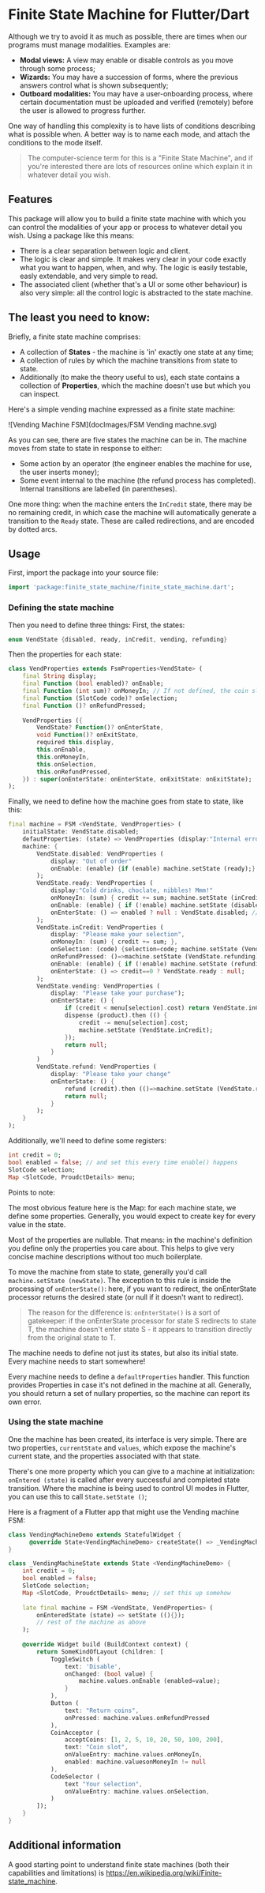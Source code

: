 # Finite State Machine for Flutter/Dart

Although we try to avoid it as much as possible, there are times when our programs must manage modalities.  Examples are:

- **Modal views:** A view may enable or disable controls as you move through some process;
- **Wizards:** You may have a succession of forms, where the previous answers control what is shown subsequently;
- **Outboard modalities:** You may have a user-onboarding process, where certain documentation must be uploaded and verified (remotely) before the user is allowed to progress further.

One way of handling this complexity is to have lists of conditions describing what is possible when.  A better way is to name each mode, and attach the conditions to the mode itself.

> The computer-science term for this is a "Finite State Machine", and if you're interested there are lots of resources online which explain it in whatever detail you wish.

## Features

This package will allow you to build a finite state machine with which you can control the modalities of your app or process to whatever detail you wish.  Using a package like this means:

- There is a clear separation between logic and client. 
- The logic is clear and simple.  It makes very clear in your code exactly what you want to happen, when, and why.  The logic is easily testable, easly extendable, and very simple to read.
- The associated client (whether that's a UI or some other behaviour) is also very simple: all the control logic is abstracted to the state machine.

## The least you need to know:

Briefly, a finite state machine comprises:

- A collection of **States** - the machine is 'in' exactly one state at any time;
- A collection of rules by which the machine transitions from state to state.
- Additionally (to make the theory useful to us), each state contains a collection of **Properties**, which the machine doesn't use but which you can inspect.

Here's a simple vending machine expressed as a finite state machine:

![Vending Machine FSM](docImages/FSM Vending machne.svg)

As you can see, there are five states the machine can be in.  The machine moves from state to state in response to either:

- Some action by an operator (the engineer enables the machine for use, the user inserts money);
- Some event internal to the machine (the refund process has completed). Internal transitions are labelled (in parentheses).

One more thing: when the machine enters the `InCredit` state, there may be no remaining credit, in which case the machine will automatically generate a transition to the `Ready` state.  These are called redirections, and are encoded by dotted arcs.

## Usage

First, import the package into your source file:

```dart
import 'package:finite_state_machine/finite_state_machine.dart';
```

### Defining the state machine

Then you need to define three things:  First, the states:

```dart
enum VendState {disabled, ready, inCredit, vending, refunding}
```

Then the properties for each state:

```dart
class VendProperties extends FsmProperties<VendState> (
	final String display;
	final Function (bool enabled)? onEnable;
	final Function (int sum)? onMoneyIn; // If not defined, the coin slot closes
	final Function (SlotCode code)? onSelection;
	final Function ()? onRefundPressed;
	
	VendProperties ({
	    VendState? Function()? onEnterState,  
    	void Function()? onExitState,
		required this.display,
		this.onEnable,
		this.onMoneyIn,
		this.onSelection,
		this.onRefundPressed,
	}) : super(onEnterState: onEnterState, onExitState: onExitState);
);
```

Finally, we need to define how the machine goes from state to state, like this:

```dart
final machine = FSM <VendState, VendProperties> (
	initialState: VendState.disabled;
	defautProperties: (state) => VendProperties (display:"Internal error");
	machine: {
		VendState.disabled: VendProperties (
			display: "Out of order"
			onEnable: (enable) {if (enable) machine.setState (ready);}
		);
		VendState.ready: VendProperties (
			display:"Cold drinks, choclate, nibbles! Mmm!"
			onMoneyIn: (sum) { credit += sum; machine.setState (inCredit);},
			onEnable: (enable) { if (!enable) machine.setState (disabled); },
			onEnterState: () => enabled ? null : VendState.disabled; // redirection
        );
		VendState.inCredit: VendProperties (
            display: "Please make your selection",
            onMoneyIn: (sum) { credit += sum; },
            onSelection: (code) {selection=code; machine.setState (VendState.vending);}
            onRefundPressed: ()=>machine.setState (VendState.refunding);
			onEnable: (enable) { if (!enable) machine.setState (refunding); },
            onEnterState: () => credit==0 ? VendState.ready : null;
        );
		VendState.vending: VendProperties (
            display: "Please take your purchase");
        	onEnterState: () { 
                if (credit < menu[selection].cost) return VendState.inCredit;
                dispense (product).then (() {
                    credit -= menu[selection].cost;
                    machine.setState (VendState.inCredit);
                });
                return null;
            }
    	)
		VendState.refund: VendProperties (
            display: "Please take your change"
            onEnterState: () { 
                refund (credit).then (()=>machine.setState (VendState.ready));
                return null;
            }
        );
	}
);
```

Additionally, we'll need to define some registers:

```dart
int credit = 0;
bool enabled = false; // and set this every time enable() happens
SlotCode selection;
Map <SlotCode, ProudctDetails> menu;
```

Points to note:

The most obvious feature here is the Map: for each machine state, we define some properties.  Generally, you would expect to create key for every value in the state.

Most of the properties are nullable.  That means: in the machine's definition you define only the properties you care about.  This helps to give very concise machine descriptions without too much boilerplate.

To move the machine from state to state, generally you'd call `machine.setState (newState)`.  The exception to this rule is inside the processing of `onEnterState()`: here, if you want to redirect, the onEnterState processor returns the desired state (or null if it doesn't want to redirect).  

> The reason for the difference is: `onEnterState()` is a sort of gatekeeper: if the onEnterState processor for state S redirects to state T, the machine doesn't enter state S - it appears to transition directly from the original state to T.

The machine needs to define not just its states, but also its initial state.  Every machine needs to start somewhere!

Every machine needs to define a `defaultProperties` handler.  This function provides Properties in case it's not defined in the machine at all.  Generally, you should return a set of nullary properties, so the machine can report its own error.

### Using the state machine

One the machine has been created, its interface is very simple.  There are two properties, `currentState` and `values`, which expose the machine's current state, and the properties associated with that state.

There's one more property which you can give to a machine at initialization: `onEntered (state)` is called after every successful and completed state transition.  Where the machine is being used to control UI modes in Flutter, you can use this to call `State.setState ()`;

Here is a fragment of a Flutter app that might use the Vending machine FSM:

```Dart
class VendingMachineDemo extends StatefulWidget {
      @override State<VendingMachineDemo> createState() => _VendingMachineState();
}

class _VendingMachineState extends State <VendingMachineDemo> {
    int credit = 0;
	bool enabled = false; 
    SlotCode selection;
	Map <SlotCode, ProudctDetails> menu; // set this up somehow
    
    late final machine = FSM <VendState, VendProperties> (
        onEnteredState (state) => setState ((){});
        // rest of the machine as above
    );
    
    @override Widget build (BuildContext context) {
        return SomeKindOfLayout (children: [
            ToggleSwitch (
                text: 'Disable',
                onChanged: (bool value) {
                    machine.values.onEnable (enabled=value);
                }
            ),
            Button (
                text: "Return coins",
                onPressed: machine.values.onRefundPressed
            ),
            CoinAcceptor (
                acceptCoins: [1, 2, 5, 10, 20, 50, 100, 200],
                text: "Coin slot",
                onValueEntry: machine.values.onMoneyIn,
                enabled: machine.valuesonMoneyIn != null
            ),
            CodeSelector (
                text "Your selection",
                onValueEntry: machine.values.onSelection,
            )
        ]);
    }
}
```



## Additional information

A good starting point to understand finite state machines (both their capabilities and limitations) is https://en.wikipedia.org/wiki/Finite-state_machine.  
